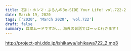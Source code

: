 ```yaml
---
title: 石川・ホンマ・ぶるんのBe-SIDE Your Life! vol.722-2
date: March 19, 2020
tags: ['2020', 'March 2020', 'vol.722']
draft: false
summary: 自粛ムードですが、、、海外のお話でぱーっと行きます！
---
```


http://project-phi.ddo.jp/ishikawa/ishikawa722_2.mp3
